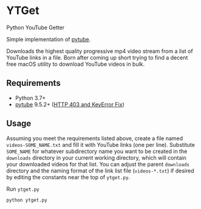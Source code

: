 # YTGet
Python YouTube Getter

Simple implementation of [pytube](https://github.com/nficano/pytube).

Downloads the highest quality progressive mp4 video stream from a list of YouTube links in a file. Born after 
coming up short trying to find a decent free macOS utility to download YouTube videos in bulk.

## Requirements
* Python 3.7+
* [pytube](https://github.com/nficano/pytube) 9.5.2+ ([HTTP 403 and KeyError Fix](https://github.com/nficano/pytube/pull/453))

## Usage

Assuming you meet the requirements listed above, create a file named `videos-SOME_NAME.txt` and fill it with 
YouTube links (one per line). Substitute `SOME_NAME` for whatever subdirectory name you want to be created in 
the `downloads` directory in your current working directory, which will contain your downloaded videos for 
that list. You can adjust the parent `downloads` directory and the naming format of the link list file 
(`videos-*.txt`) if desired by editing the constants near the top of `ytget.py`.

Run `ytget.py`

```python
python ytget.py
```
